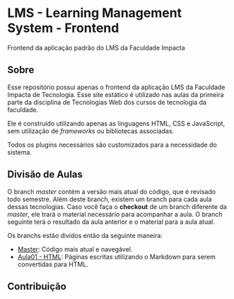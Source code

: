 # LMS - Learning Management System - Frontend

Frontend da aplicação padrão do LMS da Faculdade Impacta

## Sobre

Esse repositório possui apenas o frontend da aplicação LMS da Faculdade Impacta de Tecnologia. Esse site estático é utilizado nas aulas da primeira parte da disciplina de Tecnologias Web dos cursos de tecnologia da faculdade.

Ele é construído utilizando apenas as linguagens HTML, CSS e JavaScript, sem utilização de *frameworks* ou bibliotecas associadas.

Todos os plugins necessários são customizados para a necessidade do sistema.

## Divisão de Aulas

O branch *master* contém a versão mais atual do código, que é revisado todo semestre. Além deste branch, existem um branch para cada aula dessas tecnologias. Caso você faça o **checkout** de um branch diferente da *master*, ele trará o material necessário para acompanhar a aula. O branch seguinte terá o resultado da aula anterior e o material para a aula atual.

Os branchs estão dividos então da seguinte maneira:

 - [Master](tecnologias-web/lms-frontend): Código mais atual e navegável.
 - [Aula01 - HTML](tecnologias-web/lms-frontend/tree/Aula01-HTML): Páginas escritas utilizando o Markdown para serem convertidas para HTML.

## Contribuição
